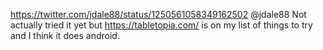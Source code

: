 https://twitter.com/jdale88/status/1250561058349162502 @jdale88 Not actually tried it yet but https://tabletopia.com/ is on my list of things to try and I think it does android.